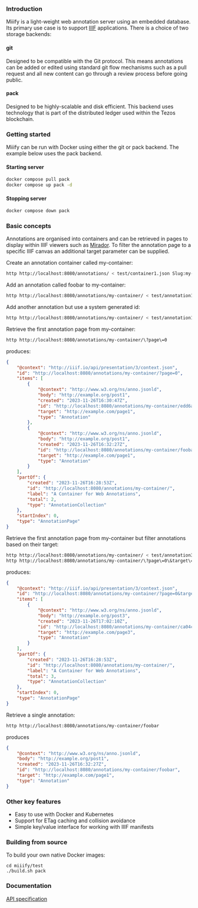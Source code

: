 ### Introduction

Miiify is a light-weight web annotation server using an embedded database. Its primary use case is to support [IIIF](https://iiif.io/) applications. There is a choice of two storage backends:

#### git

Designed to be compatible with the Git protocol. This means annotations can be added or edited using standard git flow mechanisms such as a pull request and all new content can go through a review process before going public. 

#### pack

Designed to be highly-scalable and disk efficient. This backend uses technology that is part of the distributed ledger used within the Tezos blockchain.

### Getting started

Miiify can be run with Docker using either the git or pack backend. The example below uses the pack backend.

#### Starting server

```bash
docker compose pull pack
docker compose up pack -d
```

#### Stopping server
```bash
docker compose down pack
```

### Basic concepts

Annotations are organised into containers and can be retrieved in pages to display within IIIF viewers such as [Mirador](https://projectmirador.org/). To filter the annotation page to a specific IIIF canvas an additional target parameter can be supplied.

Create an annotation container called my-container:
```bash
http http://localhost:8080/annotations/ < test/container1.json Slug:my-container
```

Add an annotation called foobar to my-container:
```bash
http http://localhost:8080/annotations/my-container/ < test/annotation1.json Slug:foobar
```

Add another annotation but use a system generated id:
```bash
http http://localhost:8080/annotations/my-container/ < test/annotation1.json
```

Retrieve the first annotation page from my-container:
```bash
http http://localhost:8080/annotations/my-container/\?page\=0
```
produces:
```json
{
    "@context": "http://iiif.io/api/presentation/3/context.json",
    "id": "http://localhost:8080/annotations/my-container/?page=0",
    "items": [
        {
            "@context": "http://www.w3.org/ns/anno.jsonld",
            "body": "http://example.org/post1",
            "created": "2023-11-26T16:30:47Z",
            "id": "http://localhost:8080/annotations/my-container/edd6a28b-b7a5-4c0c-88c6-a29377fffb8c",
            "target": "http://example.com/page1",
            "type": "Annotation"
        },
        {
            "@context": "http://www.w3.org/ns/anno.jsonld",
            "body": "http://example.org/post1",
            "created": "2023-11-26T16:32:27Z",
            "id": "http://localhost:8080/annotations/my-container/foobar",
            "target": "http://example.com/page1",
            "type": "Annotation"
        }
    ],
    "partOf": {
        "created": "2023-11-26T16:28:53Z",
        "id": "http://localhost:8080/annotations/my-container/",
        "label": "A Container for Web Annotations",
        "total": 2,
        "type": "AnnotationCollection"
    },
    "startIndex": 0,
    "type": "AnnotationPage"
}
```

Retrieve the first annotation page from my-container but filter annotations based on their target:
```bash
http http://localhost:8080/annotations/my-container/ < test/annotation3.json
http http://localhost:8080/annotations/my-container/\?page\=0\&target\=http://example.com/page3
```
produces:
```json
{
    "@context": "http://iiif.io/api/presentation/3/context.json",
    "id": "http://localhost:8080/annotations/my-container/?page=0&target=http://example.com/page3",
    "items": [
        {
            "@context": "http://www.w3.org/ns/anno.jsonld",
            "body": "http://example.org/post3",
            "created": "2023-11-26T17:02:10Z",
            "id": "http://localhost:8080/annotations/my-container/ca04c632-b093-44b8-8785-0c985b2ff036",
            "target": "http://example.com/page3",
            "type": "Annotation"
        }
    ],
    "partOf": {
        "created": "2023-11-26T16:28:53Z",
        "id": "http://localhost:8080/annotations/my-container/",
        "label": "A Container for Web Annotations",
        "total": 3,
        "type": "AnnotationCollection"
    },
    "startIndex": 0,
    "type": "AnnotationPage"
}
```

Retrieve a single annotation:
```bash
http http://localhost:8080/annotations/my-container/foobar
```
produces
```json
{
    "@context": "http://www.w3.org/ns/anno.jsonld",
    "body": "http://example.org/post1",
    "created": "2023-11-26T16:32:27Z",
    "id": "http://localhost:8080/annotations/my-container/foobar",
    "target": "http://example.com/page1",
    "type": "Annotation"
}
```

 
### Other key features

* Easy to use with Docker and Kubernetes
* Support for ETag caching and collision avoidance
* Simple key/value interface for working with IIIF manifests

### Building from source

To build your own native Docker images:
```
cd miiify/test
./build.sh pack
```

### Documentation

[API specification](https://petstore.swagger.io/?url=https://raw.githubusercontent.com/nationalarchives/miiify/breaking/v1/doc/swagger.yml)








